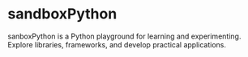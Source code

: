 # sandboxPython
sanboxPython  is a Python playground for learning and experimenting. Explore libraries, frameworks, and develop practical applications.
